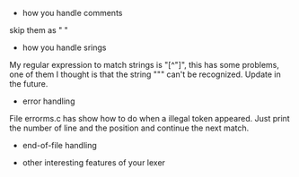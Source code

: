 * how you handle comments

skip them as " "

* how you handle srings

My regular expression to match strings is \"[^\"]\", this has some problems, one of them I thought is that the string "\"" can't be recognized. Update in the future.

* error handling

File errorms.c has show how to do when a illegal token appeared. Just print the number of line and the position and continue the next match.

* end-of-file handling



* other interesting features of your lexer
